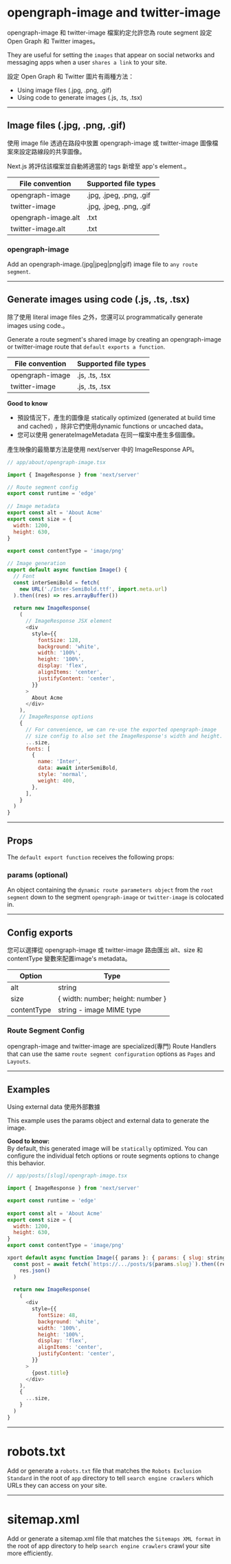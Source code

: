 # opengraph-image and twitter-image

opengraph-image 和 twitter-image 檔案約定允許您為 route segment 設定 Open Graph 和 Twitter images。

They are useful for setting the `images` that appear on social networks and messaging apps when a user `shares a link` to your site.

設定 Open Graph 和 Twitter 圖片有兩種方法：

- Using image files (.jpg, .png, .gif)
- Using code to generate images (.js, .ts, .tsx)

---

## Image files (.jpg, .png, .gif)

使用 image file 透過在路段中放置 opengraph-image 或 twitter-image 圖像檔案來設定路線段的共享圖像。

Next.js 將評估該檔案並自動將適當的 tags 新增至 app's <head> element.。

|  File convention     | Supported file types    |
|  ----------------    | --------------------    |
| opengraph-image      | .jpg, .jpeg, .png, .gif |
| twitter-image        | .jpg, .jpeg, .png, .gif |
| opengraph-image.alt  | .txt                    |
| twitter-image.alt    | .txt                    |

### opengraph-image
Add an opengraph-image.(jpg|jpeg|png|gif) image file to `any route segment`.

---

## Generate images using code (.js, .ts, .tsx)

除了使用  literal image files 之外，您還可以 programmatically generate images using code.。

Generate a route segment's shared image by creating an opengraph-image or twitter-image route that `default exports a function`.

|  File convention   | Supported file types |
|  ----------------  | -------------------  |
| opengraph-image    | .js, .ts, .tsx       |
| twitter-image      | .js, .ts, .tsx       |

**Good to know**   
- 預設情況下，產生的圖像是 statically optimized (generated at build time and cached) ，除非它們使用dynamic functions or uncached data。
- 您可以使用 generateImageMetadata 在同一檔案中產生多個圖像。

產生映像的最簡單方法是使用 next/server 中的 ImageResponse API。

```js
// app/about/opengraph-image.tsx

import { ImageResponse } from 'next/server'

// Route segment config
export const runtime = 'edge'
 
// Image metadata
export const alt = 'About Acme'
export const size = {
  width: 1200,
  height: 630,
}
 
export const contentType = 'image/png'

// Image generation
export default async function Image() {
  // Font
  const interSemiBold = fetch(
    new URL('./Inter-SemiBold.ttf', import.meta.url)
  ).then((res) => res.arrayBuffer())
 
  return new ImageResponse(
    (
      // ImageResponse JSX element
      <div
        style={{
          fontSize: 128,
          background: 'white',
          width: '100%',
          height: '100%',
          display: 'flex',
          alignItems: 'center',
          justifyContent: 'center',
        }}
      >
        About Acme
      </div>
    ),
    // ImageResponse options
    {
      // For convenience, we can re-use the exported opengraph-image
      // size config to also set the ImageResponse's width and height.
      ...size,
      fonts: [
        {
          name: 'Inter',
          data: await interSemiBold,
          style: 'normal',
          weight: 400,
        },
      ],
    }
  )
}
```

---

## Props
The `default export function` receives the following props:

### params (optional)
An object containing the `dynamic route parameters object` from the `root segment` down to the segment `opengraph-image` or `twitter-image` is colocated in.

---

## Config exports
您可以選擇從 opengraph-image 或 twitter-image 路由匯出 alt、size 和 contentType 變數來配置image's metadata。

|  Option      | Type                              |
|  ----------  | --------------------------------  |
| alt          | string                            |
| size         | { width: number; height: number } |
| contentType  | string - image MIME type          |

### Route Segment Config
opengraph-image and twitter-image are specialized(專門) Route Handlers that can use the same `route segment configuration` options as `Pages` and `Layouts`.

---

## Examples
Using external data 使用外部數據

This example uses the params object and external data to generate the image.

**Good to know:**   
By default, this generated image will be `statically` optimized. You can configure the individual fetch options or route segments options to change this behavior.

```js
// app/posts/[slug]/opengraph-image.tsx

import { ImageResponse } from 'next/server'

export const runtime = 'edge'
 
export const alt = 'About Acme'
export const size = {
  width: 1200,
  height: 630,
}
export const contentType = 'image/png'

xport default async function Image({ params }: { params: { slug: string } }) {
  const post = await fetch(`https://.../posts/${params.slug}`).then((res) =>
    res.json()
  )
 
  return new ImageResponse(
    (
      <div
        style={{
          fontSize: 48,
          background: 'white',
          width: '100%',
          height: '100%',
          display: 'flex',
          alignItems: 'center',
          justifyContent: 'center',
        }}
      >
        {post.title}
      </div>
    ),
    {
      ...size,
    }
  )
}

```

---

# robots.txt
Add or generate a `robots.txt` file that matches the `Robots Exclusion Standard` in the root of `app` directory to tell `search engine crawlers` which URLs they can access on your site.

---

# sitemap.xml
Add or generate a sitemap.xml file that matches the `Sitemaps XML format` in the root of app directory to help `search engine crawlers` crawl your site more efficiently.
















